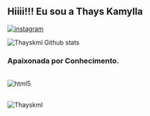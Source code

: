 ## Hiiii!!! Eu sou a Thays Kamylla

[![instagram](https://img.shields.io/badge/Instagram-E4405F?style=for-the-badge&logo=instagram&logoColor=white)](https://instagram.com/thays.kamylla)

![Thayskml Github stats](https://github-readme-stats.vercel.app/api?username=Thayskml&show_icons=true&theme=tokyonight)

### Apaixonada por Conhecimento.

<div style="display: inline_block"><br/>
<img aling= "center" alt="html5" src"https://img.shields.io/badge/HTML5-E34F26?style=for-the-badge&logo=html5&logoColor=white" />
</div><br/>

![Thayskml ](https://github-readme-stats.vercel.app/api/top-langs/?username=Thays&layout=compact)
